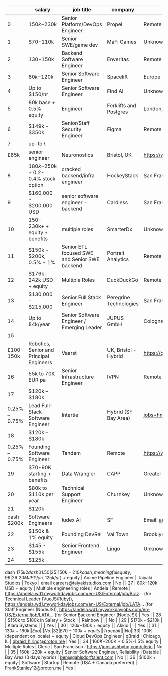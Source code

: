 |    | salary                                                             | job title                                     | company                | company location                          | link to apply                                                                                                                                                                                                                                                                                              | remote |
| -- | ------------------------------------------------------------------ | --------------------------------------------- | ---------------------- | ----------------------------------------- | ---------------------------------------------------------------------------------------------------------------------------------------------------------------------------------------------------------------------------------------------------------------------------------------------------------- | ------ |
| 0  | $150k-$230k                                                        | Senior Platform/DevOps Engineer               | Propel                 | Remote (US)                               | https://boards.greenhouse.io/propel/jobs/7445950002                                                                                                                                                                                                                                                        | Yes    |
| 1  | $70-110k                                                           | Senior SWE/game dev                           | MaFi Games             | Unknown                                   | https://www.captain-of-industry.com/jobs                                                                                                                                                                                                                                                                   | Yes    |
| 2  | $130-$150k                                                         | Backend Software Engineer                     | Enveritas              | Remote / Global                           | http://enveritas.org/jobs/backend-software-eng/#10d7adef8us                                                                                                                                                                                                                                                | Yes    |
| 3  | $80k-$120k                                                         | Senior Software Engineer                      | Spacelift              | Europe                                    | https://spacelift.teamtailor.com/jobs/3006934-software-engin...                                                                                                                                                                                                                                            | Yes    |
| 4  | Up to $150/hr                                                      | Senior Software Engineer                      | Find AI                | Unknown                                   | https://docs.google.com/document/d/1ND0dpiUfBtZ-WmgUXnmdaa2p...                                                                                                                                                                                                                                            | Yes    |
| 5  | 80k base + 0.5% equity                                             | Engineer                                      | Forklifts and Postgres | London, Acton                             |                                                                                                                                                                                                                                                                                                            | No     |
| 6  | $149k - $350k                                                      | Senior/Staff Security Engineer                | Figma                  | Remote (US / Canada), or in-office SF/NYC | https://boards.greenhouse.io/figma/jobs/4214880004                                                                                                                                                                                                                                                         | Yes    |
| 7  | up-to \
£85k                                                       | senior engineer                               | Neuronostics           | Bristol, UK                               | https://www.linkedin.com/jobs/view/3927996419                                                                                                                                                                                                                                                              | Hybrid |
| 8  | $180k-$250k + 0.2-0.4% stock option                                | cracked backend/infra engineer                | HockeyStack            | San Francisco                             |                                                                                                                                                                                                                                                                                                            | No     |
| 9  | $160,000 - $200,000 USD                                            | senior software engineer - backend            | Cardless               | San Francisco                             | https://jobs.lever.co/cardless/68107e29-8a25-469d-abf7-67d29...                                                                                                                                                                                                                                            | No     |
| 10 | 150-230k+ + equity + benefits                                      | multiple roles                                | SmarterDx              | Unknown                                   | https://smarterdx.com/careers                                                                                                                                                                                                                                                                              | Yes    |
| 11 | $150k - $200k, 0.5% - 1%                                           | Senior ETL focused SWE and Senior SWE backend | Portrait Analytics     | Remote -+3 hours EST                      | https://portrait-analytics.com/                                                                                                                                                                                                                                                                            | Yes    |
| 12 | $176k-242k USD + equity                                            | Multiple Roles                                | DuckDuckGo             | Remote                                    | https://duckduckgo.com/hiring                                                                                                                                                                                                                                                                              | Yes    |
| 13 | $130,000 - $215,000                                                | Senior Full Stack Engineer                    | Peregrine Technologies | San Francisco or DC - Hybrid              | https://boards.greenhouse.io/peregrinetechnologies/jobs/4004                                                                                                                                                                                                                                               | No     |
| 14 | Up to 84k/year                                                     | Senior Software Engineer / Emerging Leader    | JUPUS GmbH             | Cologne                                   | https://join.com/companies/jupus/11486463                                                                                                                                                                                                                                                                  | No     |
| 15 | 
£100-150k                                                         | Robotics, Senior and Principal Engineers      | Vaarst                 | UK, Bristol - Hybrid                      | https://careers.vaarst.com/#jobs                                                                                                                                                                                                                                                                           | No     |
| 16 | 55k to 70K EUR pa                                                  | Senior Infrastructure Engineer                | IVPN                   | Remote (UTC-1 to UTC+3)                   | https://ivpn.recruitee.com/o/senior-infrastructure-engineer-...                                                                                                                                                                                                                                            | Yes    |
| 17 | $120k – $180k 
0.25% – 0.75%                                       | Lead Full-Stack Software Engineer             | Intertie               | Hybrid (SF Bay Area)                      | jobs+hn@intertie.com                                                                                                                                                                                                                                                                                       | No     |
| 18 | $120k – $180k 
0.25% – 0.75%                                       | Founding Software Engineer                    | Tandem                 | Remote                                    | https://wellfound.com/l/2AmvM4                                                                                                                                                                                                                                                                             | Yes    |
| 19 | $70-90K starting + benefits                                        | Data Wrangler                                 | CAPP                   | Greater Philadelphia / Remote             |                                                                                                                                                                                                                                                                                                            | Yes    |
| 20 | $80k to $110k per year                                             | Technical Support Engineer                    | Churnkey               | Unknown                                   | https://churnkey.co/careers                                                                                                                                                                                                                                                                                | Yes    |
| 21 | $120k 
dash $200k                                                  | Software Engineers                            | Iudex AI               | SF                                        | Email: arno@iudex.ai                                                                                                                                                                                                                                                                                       | No     |
| 22 | $150k & 1% equity                                                  | Founding DevRel                               | Val Town               | Brooklyn                                  | Unknown                                                                                                                                                                                                                                                                                                    | No     |
| 23 | $145 - $155k                                                       | Senior Frontend Engineer                      | Lingo                  | Unknown                                   | https://apply.workable.com/lingoapp/j/54653E59CF/                                                                                                                                                                                                                                                          | Yes    |
| 24 | $125k 
dash $175k 
2% 
dash 01.50%                                 | Founding Engineers                            | OmniAI                 | SF                                        | https://www.workatastartup.com/jobs/67540                                                                                                                                                                                                                                                                  | No     |
| 25 | 150k-210k cash, meaningful equity, 99% healthcare premium coverage | Founding Engineer                             | Fractional AI          | San Francisco                             | https://jobs.lever.co/fractional                                                                                                                                                                                                                                                                           | No     |
| 26 | 20M JPY/yr (~$125k/yr) + equity                                    | Anime Pipeline Engineer                       | Taiyaki Studios        | Tokyo                                     | email careers@taiyakistudios.com                                                                                                                                                                                                                                                                           | No     |
| 27 | $80k-$120k USD + equity                                            | Multiple engineering roles                    | Andela                 | Remote                                    | https://andela.wd1.myworkdayjobs.com/en-US/External/job/Braz... (for Technical Leader (VueJS/Ruby)), https://andela.wd1.myworkdayjobs.com/en-US/External/job/LATA... (for Staff Engineer (NodeJS)), https://andela.wd1.myworkdayjobs.com/en-US/External/job/LATA... (for Senior Backend Engineer (NodeJS)) | Yes    |
| 28 | $150k to $180k in Salary + Stock                                   |                                               | Rainbow                |                                           |                                                                                                                                                                                                                                                                                                            | No     |
| 29 | $170k - $210k                                                      |                                               | Klara Systems          |                                           |                                                                                                                                                                                                                                                                                                            | Yes    |
| 30 | $120k-$180k + equity                                               |                                               | Akkio                  |                                           |                                                                                                                                                                                                                                                                                                            | Yes    |
| 31 | $130k-180k                                                         |                                               | Exa                    |                                           |                                                                                                                                                                                                                                                                                                            | No     |
| 32 | 
£70-100k + equity                                                 |                                               | Tracebit               |                                           |                                                                                                                                                                                                                                                                                                            | No     |
| 33 | ~$100K (dependent on locale) + equity                              | Cloud DevOps Engineer                         | qBraid                 | Chicago, IL                               | qbraid_hiring@proton.me                                                                                                                                                                                                                                                                                    | Yes    |
| 34 | $160K-$200K + 0.5%-1.5% equity                                     | Multiple Roles                                | Cleric                 | San Francisco                             | https://jobs.ashbyhq.com/cleric                                                                                                                                                                                                                                                                            | No     |
| 35 | $160k-$220k + equity                                               | Senior Software Engineer, Reliability         | Datable                | Bay Area (3 days hybrid)                  | ben@gahlsdorftalent.com                                                                                                                                                                                                                                                                                    | No     |
| 36 | $100k + equity                                                     | Software                                      | Startup                | Remote (USA + Canada preferred)           | FrankStanley12@proton.me                                                                                                                                                                                                                                                                                   | Yes    |
